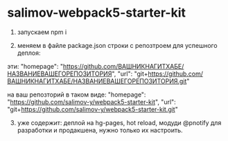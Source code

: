 # salimov-webpack5-starter-kit

1. запускаем npm i

2. меняем в файле package.json строки с репозтроем для успешного деплоя:

эти:
"homepage": "https://github.com/ВАШНИКНАГИТХАБЕ/НАЗВАНИЕВАШЕГОРЕПОЗИТОРИЯ",
"url": "git+https://github.com/ВАШНИКНАГИТХАБЕ/НАЗВАНИЕВАШЕГОРЕПОЗИТОРИЯ.git"

на ваш репозторий в таком виде:
"homepage": "https://github.com/salimov-y/webpack5-starter-kit",
"url": "git+https://github.com/salimov-y/webpack5-starter-kit.git"

3. уже содержит:
	деплой на hg-pages,
	hot reload,
	модуди @pnotify для разработки и продакшена, нужно только их настроить.